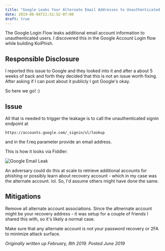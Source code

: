 ```yaml
---
title: "Google Leaks Your Alternate Email Addresses to Unauthenticated Users"
date: 2019-06-04T21:51:52-07:00
draft: true
---
```


The Google Login Flow leaks additional email account information to unauthenticated users. I discovered this in the Google Account Login flow while building KoiPhish.

## Responsible Disclosure

I reported this issue to Google and they looked into it and after a about 5 weeks of back and forth they decided that this is not an issue worth fixing. After asking if I can post about it publicly I got Google's okay. 

So here we go! :)


## Issue 
All that is needed to trigger the leakage is to call the unauthenticated signin endpoint at

    https://accounts.google.com/_signin/sl/lookup 
    
and in the f.req parameter provide an email address.

This is how it looks via Fiddler:

![Google Email Leak](/blog/images/google.alternateaccount.leak.png)

An adversary could do this at scale to retrieve additional accounts for phishing or possibly learn about recovery account - which in my case was the alternate account. lol. So, I'd assume others might have done the same.

## Mitigations 

Remove all alternate account associations. Since the altnernate account might be your recovery address - it was setup for a couple of friends I shared this with, so it's likely a normal case.

Make sure that any alternate account is not your password recovery or 2FA to minimize attack surface. 

*Originally written up February, 8th 2019. Posted June 2019*
